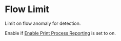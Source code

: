 # Flow Limit

Limit on flow anomaly for detection.

Enable if [Enable Print Process Reporting](ppr_enable.md) is set to on.
